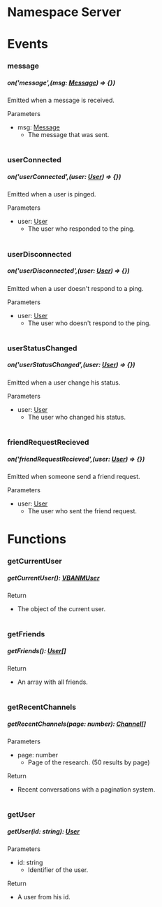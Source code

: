 # **Namespace Server**


# Events

### **message**
##### on('message',(msg: [Message](/docs/Classes/Message.md)) => {})
Emitted when a message is received.

Parameters
- msg: [Message](/docs/Classes/Message.md)
  - The message that was sent.
#

### **userConnected**
##### on('userConnected',(user: [User](/docs/Classes/User.md)) => {})
Emitted when a user is pinged.

Parameters
- user: [User](/docs/Classes/User.md)
  - The user who responded to the ping.
#

### **userDisconnected**
##### on('userDisconnected',(user: [User](/docs/Classes/User.md)) => {})
Emitted when a user doesn't respond to a ping.

Parameters
- user: [User](/docs/Classes/User.md)
  - The user who doesn't respond to the ping.
#

### **userStatusChanged**
##### on('userStatusChanged',(user: [User](/docs/Classes/User.md)) => {})
Emitted when a user change his status.

Parameters
- user: [User](/docs/Classes/User.md)
  - The user who changed his status.
#

### **friendRequestRecieved**
##### on('friendRequestRecieved',(user: [User](/docs/Classes/User.md)) => {})
Emitted when someone send a friend request.

Parameters
- user: [User](/docs/Classes/User.md)
  - The user who sent the friend request.

#

# Functions



### **getCurrentUser**
##### getCurrentUser(): [VBANMUser](/docs/Classes/VBANMUser.md) 
Return
- The object of the current user.

#

### **getFriends**
##### getFriends(): [User](/docs/Classes/User.md)[]

Return

- An array with all friends.

#

### **getRecentChannels**
##### getRecentChannels(page: number): [Channel](/docs/Classes/Channel.md)[]

Parameters

 - page: number
   - Page of the research. (50 results by page)

Return

   - Recent conversations with a pagination system.
#

### **getUser**
##### getUser(id: string): [User](/docs/Classes/User.md)

Parameters

 - id: string
   - Identifier of the user.

Return

   - A user from his id.